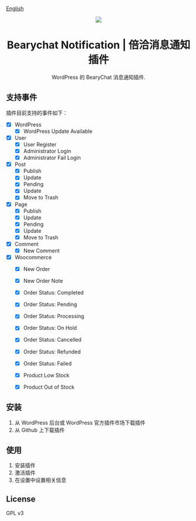 [English](readme_en.md)
<p align="center"> <img src="https://postimg.aliavv.com/newmbp/ica21.png" /> </p>

<h1 align="center"> Bearychat Notification | 倍洽消息通知插件 </h1>

<p align="center">  WordPress 的 BearyChat 消息通知插件. </p>



## 支持事件

插件目前支持的事件如下：


- [x] WordPress
	- [x] WordPress Update Available
- [x] User
	- [x] User Register
	- [x] Administrator Login 
	- [x] Administrator Fail Login
- [x] Post
	- [x] Publish
	- [x] Update
	- [x] Pending
	- [x] Update
	- [x] Move to Trash
- [x] Page
	- [x] Publish
	- [x] Update
	- [x] Pending
	- [x] Update
	- [x] Move to Trash
- [x] Comment 
	- [x] New Comment
- [x] Woocommerce
	- [x] New Order
	- [x] New Order Note
	- [x] Order Status: Completed
	- [x] Order Status: Pending
	- [x] Order Status: Processing
	- [x] Order Status: On Hold
	- [x] Order Status: Cancelled
	- [x] Order Status: Refunded
	- [x] Order Status: Failed
	- [x] Product Low Stock
	- [x] Product Out of Stock


## 安装

1. 从 WordPress 后台或 WordPress 官方插件市场下载插件
2. 从 Github 上下载插件

## 使用

1. 安装插件
2. 激活插件
3. 在设置中设置相关信息



## License

GPL v3